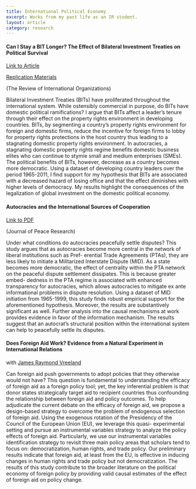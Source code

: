 ```yaml
---
title: International Political Economy
excerpt: Works from my past life as an IR student.
layout: article
category: research
---
```


#### Can I Stay a BIT Longer? The Effect of Bilateral Investment Treaties on Political Survival
[Link to Article]({{site.url}}/files/Mazumder_2015_RIO.pdf)

[Replication Materials](https://static-content.springer.com/esm/art%3A10.1007%2Fs11558-015-9235-7/MediaObjects/11558_2015_9235_MOESM1_ESM.zip)

\(The Review of International Organizations\)

Bilateral Investment Treaties (BITs) have proliferated throughout the international system. While ostensibly commercial in purpose, do BITs have domestic political ramifications? I argue that BITs affect a leader’s tenure through their effect on the property rights environment in developing countries. BITs, by segmenting a country’s property rights environment for foreign and domestic firms, reduce the incentive for foreign firms to lobby for property rights protections in the host country thus leading to a stagnating domestic property rights environment. In autocracies, a stagnating domestic property rights regime benefits domestic business elites who can continue to stymie small and medium enterprises (SMEs). The political benefits of BITs, however, decrease as a country becomes more democratic. Using a dataset of developing country leaders over the period 1965-2011, I find support for my hypothesis that BITs are associated with a decreased hazard of losing office and that the effect diminishes with higher levels of democracy. My results highlight the consequences of the legalization of global investment on the domestic political economy.

#### Autocracies and the International Sources of Cooperation
[Link to PDF]({{site.url}}/files/Mazumder_JPR_2017.pdf)

\(Journal of Peace Research\)

Under what conditions do autocracies peacefully settle disputes? This study argues that as autocracies become more central in the network of liberal institutions such as Pref- erential Trade Agreements (PTAs), they are less likely to initiate a Militarized Interstate Dispute (MID). As a state becomes more democratic, the effect of centrality within the PTA network on the peaceful dispute settlement dissipates. This is because greater embed- dedness in the PTA regime is associated with enhanced transparency for autocracies, which allows autocracies to mitigate ex ante informational problems in dispute resolution. Using a dataset of MID initiation from 1965-1999, this study finds robust empirical support for the aforementioned hypothesis. Moreover, the results are substantively significant as well. Further analysis into the causal mechanisms at work provides evidence in favor of the information mechanism. The results suggest that an autocrat’s structural position within the international system can help to peacefully settle its disputes.


#### Does Foreign Aid Work? Evidence from a Natural Experiment in International Relations
with [James Raymond Vreeland](http://www.profvreeland.com/)

Can foreign aid push governments to adopt policies that they otherwise would not have? This question is fundamental to understanding the efficacy of foreign aid as a foreign policy tool; yet, the key inferential problem is that donor states strategically target aid to recipient countries thus confounding the relationship between foreign aid and policy outcomes. To help adjudicate the current debate on the efficacy of foreign aid, we propose a design-based strategy to overcome the problem of endogenous selection of foreign aid. Using the exogenous rotation of the Presidency of the Council of the European Union (EU), we leverage this quasi- experimental setting and pursue an instrumental variables strategy to analyze the policy effects of foreign aid. Particularly, we use our instrumental variables identification strategy to revisit three main policy areas that scholars tend to focus on: democratization, human rights, and trade policy. Our preliminary results indicate that foreign aid, at least from the EU, is effective in inducing changes in human rights and trade policy but not democratization. The results of this study contribute to the broader literature on the political economy of foreign policy by providing valid causal estimates of the effect of foreign aid on policy change.
